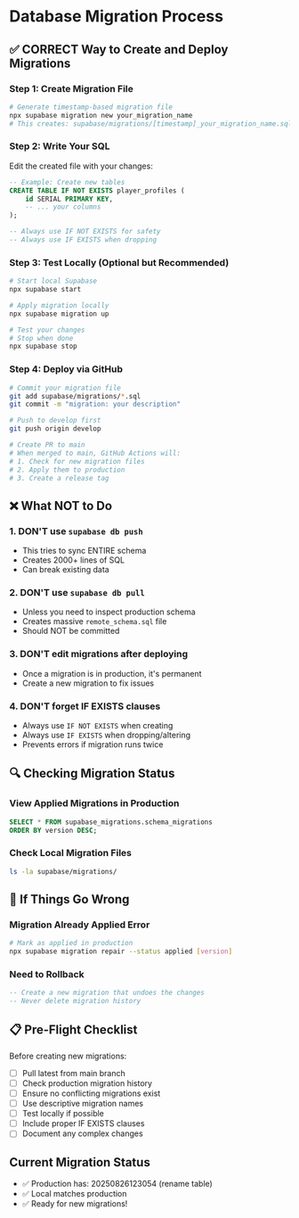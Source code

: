 # Database Migration Process

## ✅ CORRECT Way to Create and Deploy Migrations

### Step 1: Create Migration File
```bash
# Generate timestamp-based migration file
npx supabase migration new your_migration_name
# This creates: supabase/migrations/[timestamp]_your_migration_name.sql
```

### Step 2: Write Your SQL
Edit the created file with your changes:
```sql
-- Example: Create new tables
CREATE TABLE IF NOT EXISTS player_profiles (
    id SERIAL PRIMARY KEY,
    -- ... your columns
);

-- Always use IF NOT EXISTS for safety
-- Always use IF EXISTS when dropping
```

### Step 3: Test Locally (Optional but Recommended)
```bash
# Start local Supabase
npx supabase start

# Apply migration locally
npx supabase migration up

# Test your changes
# Stop when done
npx supabase stop
```

### Step 4: Deploy via GitHub
```bash
# Commit your migration file
git add supabase/migrations/*.sql
git commit -m "migration: your description"

# Push to develop first
git push origin develop

# Create PR to main
# When merged to main, GitHub Actions will:
# 1. Check for new migration files
# 2. Apply them to production
# 3. Create a release tag
```

## ❌ What NOT to Do

### 1. DON'T use `supabase db push`
- This tries to sync ENTIRE schema
- Creates 2000+ lines of SQL
- Can break existing data

### 2. DON'T use `supabase db pull` 
- Unless you need to inspect production schema
- Creates massive `remote_schema.sql` file
- Should NOT be committed

### 3. DON'T edit migrations after deploying
- Once a migration is in production, it's permanent
- Create a new migration to fix issues

### 4. DON'T forget IF EXISTS clauses
- Always use `IF NOT EXISTS` when creating
- Always use `IF EXISTS` when dropping/altering
- Prevents errors if migration runs twice

## 🔍 Checking Migration Status

### View Applied Migrations in Production
```sql
SELECT * FROM supabase_migrations.schema_migrations 
ORDER BY version DESC;
```

### Check Local Migration Files
```bash
ls -la supabase/migrations/
```

## 🚨 If Things Go Wrong

### Migration Already Applied Error
```bash
# Mark as applied in production
npx supabase migration repair --status applied [version]
```

### Need to Rollback
```sql
-- Create a new migration that undoes the changes
-- Never delete migration history
```

## 📋 Pre-Flight Checklist

Before creating new migrations:
- [ ] Pull latest from main branch
- [ ] Check production migration history
- [ ] Ensure no conflicting migrations exist
- [ ] Use descriptive migration names
- [ ] Test locally if possible
- [ ] Include proper IF EXISTS clauses
- [ ] Document any complex changes

## Current Migration Status
- ✅ Production has: 20250826123054 (rename table)
- ✅ Local matches production
- ✅ Ready for new migrations!